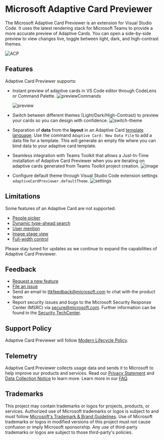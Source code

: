 # Microsoft Adaptive Card Previewer 

The Microsoft Adaptive Card Previewer is an extension for Visual Studio Code. It uses the latest rendering stack for Microsoft Teams to provide a more accurate preview of Adaptive Cards. You can open a side-by-side preview to view changes live, toggle between light, dark, and high-contrast themes.

![ACP](https://github.com/OfficeDev/TeamsFx/assets/11220663/359ae4f3-568b-4476-89e3-b8fa58fc93e7)

## Features

Adaptive Card Previewer supports:

- Instant preview of adaptive cards in VS Code editor through CodeLens or Command Palette.
  ![previewCommands](https://github.com/OfficeDev/TeamsFx/assets/10163840/d9431473-c641-4de8-a81e-f4f972dc6be0)

  ![preview](https://github.com/OfficeDev/TeamsFx/assets/10163840/3e6bac96-3375-4922-9a77-2a649d837fd6)

- Switch between different themes (Light/Dark/High-Contrast) to preview your cards so you can design with confidence.
  ![switch-theme](https://github.com/OfficeDev/TeamsFx/assets/10163840/40e30d72-e2b3-404e-8be6-2ed51fc873e5)

- Separation of **data** from the **layout** in an Adaptive Card [template language](https://learn.microsoft.com/adaptive-cards/templating/). Use the command `Adaptive Card: New Data File` to add a data file for a template. This will generate an empty file where you can bind data to your adaptive card template.

- Seamless integration with Teams Toolkit that allows a Just-In-Time installation of Adaptive Card Previewer when you are iterating on adaptive cards generated from Teams Toolkit project creation.
  ![image](https://github.com/OfficeDev/TeamsFx/assets/10163840/20e9f6b3-dd6d-430c-ab56-eaea37b02613)

- Configure default theme through Visual Studio Code extension settings `adaptiveCardPreviewer.defaultTheme`.
  ![settings](https://github.com/OfficeDev/TeamsFx/assets/10163840/70e13ca7-cab1-4a97-ade2-c7cbb9877ebe)

## Limitations

Some features of an Adaptive Card are not supported:

- [People picker](https://learn.microsoft.com/microsoftteams/platform/task-modules-and-cards/cards/people-picker)
- [Dynamic type-ahead search](https://learn.microsoft.com/microsoftteams/platform/task-modules-and-cards/cards/dynamic-search)
- [User mention](https://learn.microsoft.com/microsoftteams/platform/task-modules-and-cards/cards/cards-format?tabs=adaptive-md%2Cdesktop%2Cconnector-html#sample-adaptive-card-with-a-mention)
- [Image stage view](https://learn.microsoft.com/microsoftteams/platform/task-modules-and-cards/cards/cards-format?tabs=adaptive-md%2Cdesktop%2Cconnector-html#stage-view-for-images-in-adaptive-cards)
- [Full-width control](https://learn.microsoft.com/microsoftteams/platform/task-modules-and-cards/cards/cards-format?tabs=adaptive-md%2Cdesktop%2Cconnector-html#full-width-adaptive-card)

Please stay tuned for updates as we continue to expand the capabilities of Adaptive Card Previewer.

## Feedback

- [Request a new feature](https://github.com/OfficeDev/acpreviewer/issues/new?assignees=&labels=&projects=&template=feature_request.md&title=)
- [File an issue](https://github.com/OfficeDev/acpreviewer/issues/new?assignees=&labels=&projects=&template=bug_report.md&title=)
- Send an email to ttkfeedback@microsoft.com to chat with the product team
- Report security issues and bugs to the Microsoft Security Response Center (MSRC) via secure@microsoft.com. Further information can be found in the [Security TechCenter](https://www.microsoft.com/msrc/faqs-report-an-issue?rtc=1).

## Support Policy

Adaptive Card Previewer will follow [Modern Lifecycle Policy](https://docs.microsoft.com/lifecycle/policies/modern).

## Telemetry

Adaptive Card Previewer collects usage data and sends it to Microsoft to help improve our products and services. Read our [Privacy Statement](https://privacy.microsoft.com/privacystatement) and [Data Collection Notice](https://docs.opensource.microsoft.com/content/releasing/telemetry.html) to learn more. Learn more in our [FAQ](https://code.visualstudio.com/docs/supporting/faq#_how-to-disable-telemetry-reporting).

## Trademarks

This project may contain trademarks or logos for projects, products, or services. Authorized use of Microsoft trademarks or logos is subject to and must follow [Microsoft's Trademark & Brand Guidelines](https://www.microsoft.com/legal/intellectualproperty/trademarks/usage/general). Use of Microsoft trademarks or logos in modified versions of this project must not cause confusion or imply Microsoft sponsorship. Any use of third-party trademarks or logos are subject to those third-party's policies.
